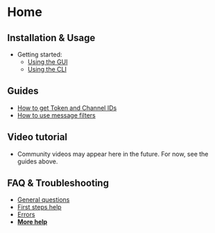 # Home

## Installation & Usage

- Getting started:
  - [Using the GUI](Using-the-GUI.md)
  - [Using the CLI](Using-the-CLI.md)

## Guides

- [How to get Token and Channel IDs](Token-and-IDs.md)
- [How to use message filters](Message-filters.md)

## Video tutorial

- Community videos may appear here in the future. For now, see the guides above.

## FAQ & Troubleshooting

- [General questions](Troubleshooting.md#general-questions)
- [First steps help](Troubleshooting.md#first-steps)
- [Errors](Troubleshooting.md#errors)
- [**More help**](Troubleshooting.md)

